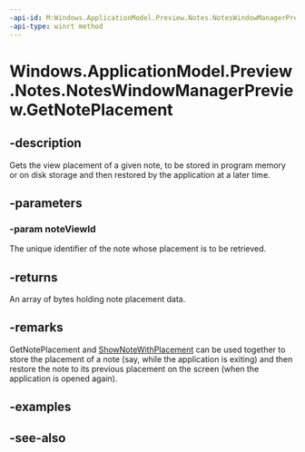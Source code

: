 ```yaml
---
-api-id: M:Windows.ApplicationModel.Preview.Notes.NotesWindowManagerPreview.GetNotePlacement(System.Int32)
-api-type: winrt method
---
```


<!-- Method syntax
public Windows.Storage.Streams.IBuffer GetNotePlacement(System.Int32 noteViewId)
-->

# Windows.ApplicationModel.Preview.Notes.NotesWindowManagerPreview.GetNotePlacement

## -description
Gets the view placement of a given note, to be stored in program memory or on disk storage and then restored by the application at a later time.

## -parameters
### -param noteViewId
The unique identifier of the note whose placement is to be retrieved.

## -returns
An array of bytes holding note placement data.

## -remarks
GetNotePlacement and [ShowNoteWithPlacement](/uwp/api/windows.applicationmodel.preview.notes.noteswindowmanagerpreview.shownotewithplacement) can be used together to store the placement of a note (say, while the application is exiting) and then restore the note to its previous placement on the screen (when the application is opened again).

## -examples

## -see-also
